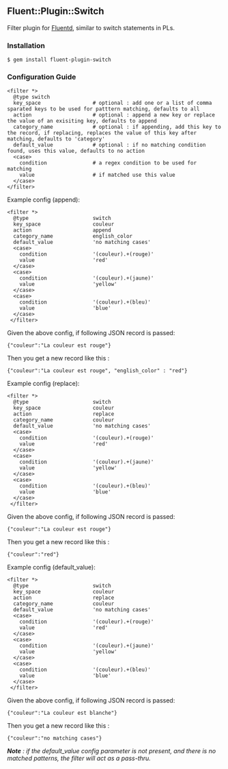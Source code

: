 ## Fluent::Plugin::Switch

Filter plugin for [Fluentd](http://fluentd.org), similar to switch statements in PLs.

### Installation

    $ gem install fluent-plugin-switch  
 

### Configuration Guide

    <filter *>
      @type switch
      key_space                 # optional : add one or a list of comma sparated keys to be used for patttern matching, defaults to all					
      action                    # optional : append a new key or replace the value of an exisiting key, defaults to append        
      category_name             # optional : if appending, add this key to the record, if replacing, replaces the value of this key after matching, defaults to 'category' 
      default_value             # optional : if no matching condition found, uses this value, defaults to no action 
      <case>
        condition               # a regex condition to be used for matching
        value                   # if matched use this value
      </case>
    </filter>  



Example config (append):

    <filter *>
      @type                     switch
      key_space                 couleur					
      action                    append        
      category_name             english_color
      default_value             'no matching cases'
      <case>
        condition               '(couleur).+(rouge)'   
        value                   'red'        
      </case>
      <case>
        condition               '(couleur).+(jaune)'   
        value                   'yellow'       
      </case>
      <case>
        condition               '(couleur).+(bleu)'   
        value                   'blue'       
      </case>
     </filter>
     
     
Given the above config, if following JSON record is passed:  
    
    {"couleur":"La couleur est rouge"}
    
Then you get a new record like this : 

    {"couleur":"La couleur est rouge", "english_color" : "red"}
    
    
Example config (replace):

    <filter *>
      @type                     switch
      key_space                 couleur					
      action                    replace        
      category_name             couleur
      default_value             'no matching cases'
      <case>
        condition               '(couleur).+(rouge)'   
        value                   'red'        
      </case>
      <case>
        condition               '(couleur).+(jaune)'   
        value                   'yellow'       
      </case>
      <case>
        condition               '(couleur).+(bleu)'   
        value                   'blue'       
      </case>
     </filter>
     
     
Given the above config, if following JSON record is passed:  
    
    {"couleur":"La couleur est rouge"}
    
Then you get a new record like this : 

    {"couleur":"red"}    
    
    

Example config (default_value):

    <filter *>
      @type                     switch
      key_space                 couleur					
      action                    replace        
      category_name             couleur
      default_value             'no matching cases'
      <case>
        condition               '(couleur).+(rouge)'   
        value                   'red'        
      </case>
      <case>
        condition               '(couleur).+(jaune)'   
        value                   'yellow'       
      </case>
      <case>
        condition               '(couleur).+(bleu)'   
        value                   'blue'       
      </case>
     </filter>
     
     
Given the above config, if following JSON record is passed:  
    
    {"couleur":"La couleur est blanche"}
    
Then you get a new record like this : 

    {"couleur":"no matching cases"} 
    
    
***Note** : if the default_value config parameter is not present, and there is no matched patterns, the filter will act as a pass-thru.*